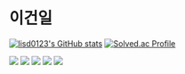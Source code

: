 <h1> 이건일 </h1>

[![lisd0123's GitHub stats](https://github-readme-stats.vercel.app/api?username=lisd0123)](https://github.com/lisd0123/github-readme-stats)
[![Solved.ac Profile](http://mazassumnida.wtf/api/v2/generate_badge?boj=lisd0123)](https://solved.ac/lisd0123/)


<img src="https://img.shields.io/badge/JAVA-007396?style=for-the-badge&logo=java&logoColor=white">
<img src="https://img.shields.io/badge/Oracle-F80000?style=for-the-badge&logo=Oracle&logoColor=white">
<img src="https://img.shields.io/badge/Eclipse-2C2255?style=for-the-badge&logo=Eclipse%20IDE&logoColor=white">
<img src="https://img.shields.io/badge/github-181717?style=for-the-badge&logo=github&logoColor=white">
<img src="https://img.shields.io/badge/aws-232F3E?style=for-the-badge&logo=aws&logoColor=white">
